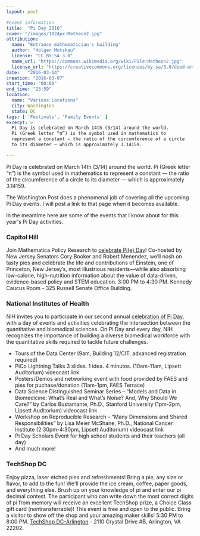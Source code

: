 ```yaml
---
layout: post

#event information
title:  "Pi Day 2016"
cover: "/images/1024px-Matheon2.jpg"
attribution:
  name: "Entrance mathematician's building"
  author: "Holger Motzkau"
  license: "CC BY-SA 3.0"
  name_url: "https://commons.wikimedia.org/wiki/File:Matheon2.jpg"
  license_url: "https://creativecommons.org/licenses/by-sa/3.0/deed.en"
date:   "2016-03-14"
creation: "2016-03-07"
start_time: "00:00"
end_time: "23:59"
location:
  name: "Various Locations"
  city: Washington
  state: DC
tags: [ 'Festivals', 'Family Events' ]
excerpt: >
  Pi Day is celebrated on March 14th (3/14) around the world. 
  Pi (Greek letter “π”) is the symbol used in mathematics to
  represent a constant — the ratio of the circumference of a circle
  to its diameter — which is approximately 3.14159.

---
```


Pi Day is celebrated on March 14th (3/14) around the world. Pi
(Greek letter “π”) is the symbol used in mathematics to represent
a constant — the ratio of the circumference of a circle to its
diameter — which is approximately 3.14159.

The Washington Post does a phenomenal job of covering all the upcoming
Pi Day events. I will post a link to that page when
it becomes available.

In the meantime here are some of the events that I know about for
this year's Pi Day activities.

### Capitol Hill

Join Mathematica Policy Research to [celebrate Pi(e) Day](https://www.eventbrite.com/e/pie-day-on-capitol-hill-tickets-21492423417?aff=ebrowse)! Co-hosted by
New Jersey Senators Cory Booker and Robert Menendez, we’ll nosh on
tasty pies and celebrate the life and contributions of Einstein, one of
Princeton, New Jersey’s, most illustrious residents—while also
absorbing low-calorie, high-nutrition information about the value of
data-driven, evidence-based policy and STEM education. 3:00 PM to 4:30
PM. Kennedy Caucus Room - 325 Russell Senate Office Building.

### National Institutes of Health

NIH invites you to participate in our second annual [celebration of 
Pi Day](https://datascience.nih.gov/PiDay2016), with
a day of events and activities celebrating the
intersection between the quantitative and biomedical sciences. 
On Pi Day and every day, NIH recognizes the importance of building a
diverse biomedical workforce with the quantitative skills required to
tackle future challenges.

* Tours of the Data Center (9am, Building 12/CIT, advanced registration required)
* PiCo Lightning Talks 3 slides. 1 idea. 4 minutes. (10am-11am, Lipsett Auditorium) videocast link
* Posters/Demos and networking event with food provided by FAES and pies for puchase/donation (11am-1pm, FAES Terrace)
* Data Science Distinguished Seminar Series – “Models and Data in Biomedicine: What’s Real and What’s Noise? And, Why Should We Care?” by Carlos Bustamante, Ph.D., Stanford University (1pm-2pm, Lipsett Auditorium) videocast link
* Workshop on Reproducible Research – “Many Dimensions and Shared Responsibilities” by Lisa Meier McShane, Ph.D., National Cancer Institute (2:30pm-4:30pm, Lipsett Auditorium) videocast link
* Pi Day Scholars Event for high school students and their teachers (all day)
* And much more!

### TechShop DC

Enjoy pizza, laser etched pies and refreshments! Bring a pie,
any size or flavor, to add to the fun! We'll provide the ice cream,
coffee, paper goods, and everything else. Brush up on your knowledge
of pi and enter our pi decimal contest. The participant who can write
down the most correct digits of pi from memory will receive an
excellent TechShop prize, a Choice Class gift card (nontransferrable)!
This event is free and open to the public. Bring a visitor to
show off the shop and your amazing maker skills! 5:30 PM to 8:00 PM.
[TechShop DC-Arlington](http://www.techshop.ws/Events.html?&action=detail&id=1942) - 2110 Crystal Drive #B, Arlington, VA 22202.


